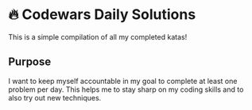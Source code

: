 # :fire: Codewars Daily Solutions

This is a simple compilation of all my completed katas! 

## Purpose

I want to keep myself accountable in my goal to complete at least one problem per day. This helps me to stay sharp on my coding skills and to also try out new techniques.
